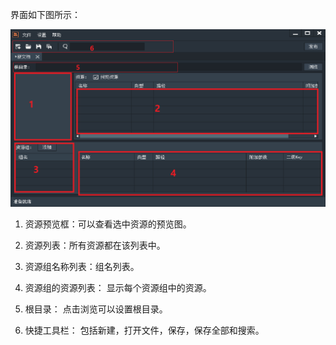 
界面如下图所示：

![image](1.PNG)

1. 资源预览框：可以查看选中资源的预览图。

2. 资源列表：所有资源都在该列表中。

3. 资源组名称列表：组名列表。

4. 资源组的资源列表： 显示每个资源组中的资源。

5. 根目录： 点击浏览可以设置根目录。

6. 快捷工具栏： 包括新建，打开文件，保存，保存全部和搜索。